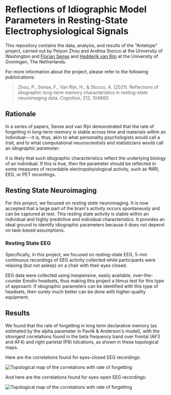 # Reflections of Idiographic Model Parameters in Resting-State Electrophysiological Signals

This repository contains the data, analysis, and results of the
"Antelope" project, carried out by Peiyun Zhou and Andrea Stocco at
the University of Washington and [Florian Sense](https://fsense.github.io/) and [Hedderik van Rijn](http://www.van-rijn.org/) at the University of Groningen, The Netherlands.

For more information about the project, please refer to the following publoications:

>   Zhou, P., Sense, F., Van Rijn, H., & Stocco, A. (2021). Reflections of idiographic long-term memory characteristics in resting-state neuroimaging data. _Cognition_, 212, 104660.

## Rationale

In a series of papers, Sense and van Rijn demonstrated that the rate
of forgetting in long-term memory is stable across time and materials
within an individual---it is, thus, akin to what personality
psychologists would call a _trait_, and to what computational
neuroscientists and statisticians would call an _idiographic
parameter_.

It is likely that such idiographic characteristics reflect the
underlying biology of an individual. If this is true, then the
parameter should be reflected in some measures of recordable
electropshyiological activity, such as fMRI, EEG, or PET recordings.

## Resting State Neuroimaging

For this project, we focused on _resting state_ neuroimaging. It is
now accepted that a large part of the brain's activity occurs
spontaneusly and can be captured at rest. This resting state activity
is stable within an individual and highly predictive and individual
characteristics. It provides an ideal ground to identify idiographic
parameters because it does not depend on task-based assumptions.

### Resting State EEG

Specifically, in this project, we focused on resting-state EEG, 5-min
continuous recordings of EEG activity collected while participants
were relaxing (but not asleep) on a chair with their eyes
closed.

EEG data were collected using inexpensive, easily available,
over-the-counter Emotiv headsets, thus making this project a litmus
test for this type of approach: If idiographic parameters can be
identified with this type of headsets, then surely much better can be
done with higher-quality equipment.

## Results

We found that the rate of forgetting in long term declarative memory
(as estimated by the alpha parameter in Pavlik & Anderson's model),
with the strongest correlations found in the beta frequency band over
frontal (AF3 and AF4) and right parietal (P8) lolcations, as shown in
these topological maps.

Here are the correlations found for eyes-closed EEG recordings:

![Topological map of the correlations with rate of
 forgetting](images/topo_correlations_eyes_closed.png)

And here are the correlations found for eyes-open EEG recordings:

![Topological map of the correlations with rate of
 forgetting](images/topo_correlations_eyes_open.png)


